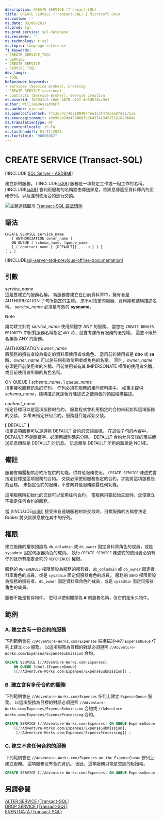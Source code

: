 ```yaml
---
description: CREATE SERVICE (Transact-SQL)
title: CREATE SERVICE (Transact-SQL) | Microsoft Docs
ms.custom: ''
ms.date: 03/06/2017
ms.prod: sql
ms.prod_service: sql-database
ms.reviewer: ''
ms.technology: t-sql
ms.topic: language-reference
f1_keywords:
- CREATE_SERVICE_TSQL
- SERVICE
- CREATE SERVICE
- SERVICE_TSQL
dev_langs:
- TSQL
helpviewer_keywords:
- services [Service Broker], creating
- CREATE SERVICE statement
- contracts [Service Broker], service creation
ms.assetid: fb804fa2-48eb-4878-a12f-4e0d5f4bc9e3
author: WilliamDAssafMSFT
ms.author: wiassaf
ms.openlocfilehash: f4c3d54c74d21994974ea1cdf47dbea07d8171ca
ms.sourcegitcommit: a9e982e30e458866fcd64374e3458516182d604c
ms.translationtype: HT
ms.contentlocale: zh-TW
ms.lasthandoff: 01/11/2021
ms.locfileid: "98096987"
---
```

# <a name="create-service-transact-sql"></a>CREATE SERVICE (Transact-SQL)
[!INCLUDE [SQL Server - ASDBMI](../../includes/applies-to-version/sql-asdbmi.md)]

  建立新的服務。 [!INCLUDE[ssSB](../../includes/sssb-md.md)] 服務是一項特定工作或一組工作的名稱。 [!INCLUDE[ssSB](../../includes/sssb-md.md)] 會利用服務的名稱路由傳送訊息，將訊息傳遞至資料庫內的正確佇列，以及強制使用合約進行交談。  
  
 ![主題連結圖示](../../database-engine/configure-windows/media/topic-link.gif "主題連結圖示") [Transact-SQL 語法慣例](../../t-sql/language-elements/transact-sql-syntax-conventions-transact-sql.md)  
  
## <a name="syntax"></a>語法  
  
```syntaxsql
CREATE SERVICE service_name  
   [ AUTHORIZATION owner_name ]  
   ON QUEUE [ schema_name. ]queue_name  
   [ ( contract_name | [DEFAULT][ ,...n ] ) ]  
[ ; ]  
```  
  
[!INCLUDE[sql-server-tsql-previous-offline-documentation](../../includes/sql-server-tsql-previous-offline-documentation.md)]

## <a name="arguments"></a>引數
 *service_name*  
 這是要建立的服務名稱。 新服務會建立在目前資料庫中，擁有者是 AUTHORIZATION 子句所指定的主體。 您不可指定伺服器、資料庫和結構描述名稱。 *service_name* 必須是有效的 **sysname**。  
  
> [!NOTE]  
> 請勿建立針對 *service_name* 使用關鍵字 ANY 的服務。 當您在 `CREATE BROKER PRIORITY` 中針對服務名稱指定 `ANY` 時，就會考慮所有服務的優先權。 這並不限於名稱為 ANY 的服務。  
  
 AUTHORIZATION *owner_name*  
 將服務的擁有者設為指定的資料庫使用者或角色。 當目前的使用者是 **dbo** 或 **sa** 時，*owner_name* 可以是任何有效使用者或角色的名稱。 否則，*owner_name* 必須是目前使用者的名稱、目前使用者有其 IMPERSONATE 權限的使用者名稱，或目前使用者所屬的角色名稱。  
  
 ON QUEUE [ _schema_name_**.** ] *queue_name*  
 指定接收服務訊息的佇列。 佇列必須在服務的相同資料庫中。 如果未提供 *schema_name*，結構描述就是執行陳述式之使用者的預設結構描述。  
  
 *contract_name*  
 指定目標可以是這項服務的合約。 服務程式會利用指定的合約來起始與這項服務的交談。 如果未指定任何合約，服務就只能起始交談。  
  
 **[** DEFAULT **]**  
 指定這項服務可以是遵照 DEFAULT 合約的交談目標。 在這個子句的內容中，DEFAULT 不是關鍵字，必須用識別碼來分隔。 DEFAULT 合約允許交談的兩端傳送訊息類型是 DEFAULT 的訊息。 訊息類型 DEFAULT 所用的驗證是 NONE。  
  
## <a name="remarks"></a>備註  
 服務會顯露相關合約所提供的功能，供其他服務使用。 `CREATE SERVICE` 陳述式會指定目標是這項服務的合約。 交談必須使用服務指定的合約，才能將這項服務設為目標。 未指定合約的服務，不會向其他服務顯露任何功能。  
  
 這項服務所初始化的交談可以使用任何合約。 當服務只要起始交談時，您便建立不指定任何合約的服務。  
  
 當 [!INCLUDE[ssSB](../../includes/sssb-md.md)] 接受來自遠端服務的新交談時，目標服務的名稱會決定 Broker 將交談訊息放在其中的佇列。  
  
## <a name="permissions"></a>權限  
 建立服務的權限預設為 `db_ddladmin` 或 `db_owner` 固定資料庫角色的成員，或是 `sysadmin` 固定伺服器角色的成員。 執行 `CREATE SERVICE` 陳述式的使用者必須有佇列及所有指定合約的 `REFERENCES` 權限。  
  
 服務的 `REFERENCES` 權限預設為服務的擁有者、`db_ddladmin` 或 `db_owner` 固定資料庫角色的成員，或是 `sysadmin` 固定伺服器角色的成員。 服務的 `SEND` 權限預設為服務的擁有者、`db_owner` 固定資料庫角色的成員，或是 `sysadmin` 固定伺服器角色的成員。  
  
 服務不能是暫存物件。 您可以使用開頭為 **#** 的服務名稱，但它們是永久物件。  
  
## <a name="examples"></a>範例  
  
### <a name="a-creating-a-service-with-one-contract"></a>A. 建立含有一份合約的服務  
 下列範例會在 `//Adventure-Works.com/Expenses` 結構描述中的 `ExpenseQueue` 佇列上建立 `dbo` 服務。 以這項服務為目標的對話必須遵照 `//Adventure-Works.com/Expenses/ExpenseSubmission` 合約。  
  
```sql  
CREATE SERVICE [//Adventure-Works.com/Expenses]  
    ON QUEUE [dbo].[ExpenseQueue]  
    ([//Adventure-Works.com/Expenses/ExpenseSubmission]) ;  
```  
  
### <a name="b-creating-a-service-with-multiple-contracts"></a>B. 建立含有多份合約的服務  
 下列範例會在 `//Adventure-Works.com/Expenses` 佇列上建立 `ExpenseQueue` 服務。 以這項服務為目標的對話必須遵照 `//Adventure-Works.com/Expenses/ExpenseSubmission` 合約或 `//Adventure-Works.com/Expenses/ExpenseProcessing` 合約。  
  
```sql  
CREATE SERVICE [//Adventure-Works.com/Expenses] ON QUEUE ExpenseQueue  
    ([//Adventure-Works.com/Expenses/ExpenseSubmission],  
     [//Adventure-Works.com/Expenses/ExpenseProcessing]) ;  
```  
  
### <a name="c-creating-a-service-with-no-contracts"></a>C. 建立不含任何合約的服務  
 下列範例會在 `//Adventure-Works.com/Expenses on the ExpenseQueue` 佇列上建立服務。 這項服務沒有合約資訊。 因此，這項服務只能是交談的起始端。  
  
```sql  
CREATE SERVICE [//Adventure-Works.com/Expenses] ON QUEUE ExpenseQueue ;  
```  
  
## <a name="see-also"></a>另請參閱  
 [ALTER SERVICE &#40;Transact-SQL&#41;](../../t-sql/statements/alter-service-transact-sql.md)   
 [DROP SERVICE &#40;Transact-SQL&#41;](../../t-sql/statements/drop-service-transact-sql.md)   
 [EVENTDATA &#40;Transact-SQL&#41;](../../t-sql/functions/eventdata-transact-sql.md)  
  
  
